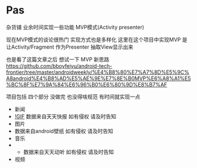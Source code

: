 # Pas
杂货铺 业余时间实现一些功能   MVP模式(Activity presenter)

现在MVP模式的谈论很热门
实现方式也是多样化
这里在这个项目中实现MVP 是让Activity/Fragment 作为Presenter
抽取View显示出来

也是看了这篇文章之后 想试一下   MVP 新思路
https://github.com/bboyfeiyu/android-tech-frontier/tree/master/androidweekly/%E4%B8%80%E7%A7%8D%E5%9C%A8android%E4%B8%AD%E5%AE%9E%E7%8E%B0MVP%E6%A8%A1%E5%BC%8F%E7%9A%84%E6%96%B0%E6%80%9D%E8%B7%AF

项目包括 四个部分 没做完 也没得啥规范  有时间就实现一点 

- 新闻   
- [!GIF](https://github.com/Daemon1993/Pas/blob/master/pics/new.gif)
      数据来自天天快报 如有侵权 请及时告知 
- 图片   
- [](https://github.com/Daemon1993/Pas/blob/master/pics/pic.gif)
     数据来自android壁纸 如有侵权 请及时告知
- 音乐   
- - [](https://github.com/Daemon1993/Pas/blob/master/pics/music.gif)
     数据来自天天动听 如有侵权 请及时告知
- 视频   

 
